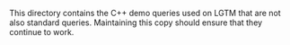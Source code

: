 This directory contains the C++ demo queries used on LGTM that are not also
standard queries. Maintaining this copy should ensure that they continue to
work.
